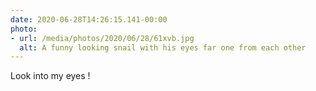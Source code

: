 ```yaml
---
date: 2020-06-28T14:26:15.141-00:00
photo:
- url: /media/photos/2020/06/28/61xvb.jpg
  alt: A funny looking snail with his eyes far one from each other
---
```

Look into my eyes ! 
